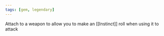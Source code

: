 ```yaml
---
tags: [gem, legendary]
---
```

Attach to a weapon to allow you to make an [[Instinct]] roll when using it to attack